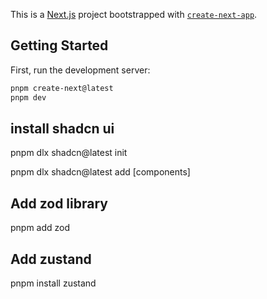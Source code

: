 This is a [Next.js](https://nextjs.org) project bootstrapped with [`create-next-app`](https://nextjs.org/docs/app/api-reference/cli/create-next-app).

## Getting Started

First, run the development server:

```bash
pnpm create-next@latest
pnpm dev
```

## install shadcn ui
pnpm dlx shadcn@latest init

pnpm dlx shadcn@latest add [components]

## Add zod library
pnpm add zod

## Add zustand
pnpm install zustand